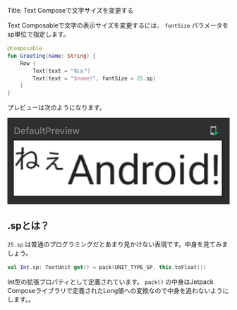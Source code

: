 Title: Text Composeで文字サイズを変更する

Text Composableで文字の表示サイズを変更するには、 `fontSize` パラメータをsp単位で指定します。

```kotlin
@Composable
fun Greeting(name: String) {
    Row {
        Text(text = "ねぇ")
        Text(text = "$name!", fontSize = 25.sp)
    }
}
```

プレビューは次のようになります。

![プレビュー](./fontSize1.png)

## .spとは？

`25.sp` は普通のプログラミングだとあまり見かけない表現です。中身を見てみましょう。

```kotlin
val Int.sp: TextUnit get() = pack(UNIT_TYPE_SP, this.toFloat())
```

Int型の拡張プロパティとして定義されています。 `pack()` の中身はJetpack Composeライブラリで定義されたLong値への変換なので中身を追わないようにします。。


